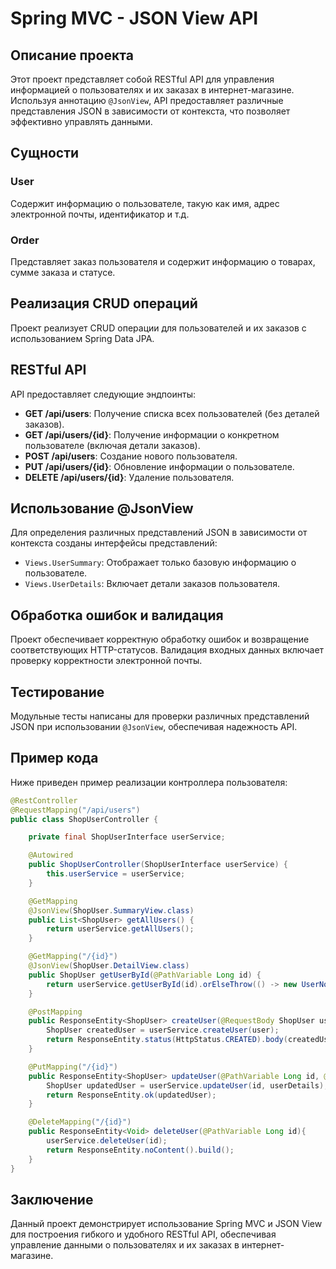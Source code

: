 # Spring MVC - JSON View API

## Описание проекта
Этот проект представляет собой RESTful API для управления информацией о пользователях и их заказах в интернет-магазине. Используя аннотацию `@JsonView`, API предоставляет различные представления JSON в зависимости от контекста, что позволяет эффективно управлять данными.

## Сущности
### User
Содержит информацию о пользователе, такую как имя, адрес электронной почты, идентификатор и т.д.

### Order
Представляет заказ пользователя и содержит информацию о товарах, сумме заказа и статусе.

## Реализация CRUD операций
Проект реализует CRUD операции для пользователей и их заказов с использованием Spring Data JPA.

## RESTful API
API предоставляет следующие эндпоинты:
- **GET /api/users**: Получение списка всех пользователей (без деталей заказов).
- **GET /api/users/{id}**: Получение информации о конкретном пользователе (включая детали заказов).
- **POST /api/users**: Создание нового пользователя.
- **PUT /api/users/{id}**: Обновление информации о пользователе.
- **DELETE /api/users/{id}**: Удаление пользователя.

## Использование @JsonView
Для определения различных представлений JSON в зависимости от контекста созданы интерфейсы представлений:
- `Views.UserSummary`: Отображает только базовую информацию о пользователе.
- `Views.UserDetails`: Включает детали заказов пользователя.

## Обработка ошибок и валидация
Проект обеспечивает корректную обработку ошибок и возвращение соответствующих HTTP-статусов. Валидация входных данных включает проверку корректности электронной почты.

## Тестирование
Модульные тесты написаны для проверки различных представлений JSON при использовании `@JsonView`, обеспечивая надежность API.

## Пример кода
Ниже приведен пример реализации контроллера пользователя:

```java
@RestController
@RequestMapping("/api/users")
public class ShopUserController {

    private final ShopUserInterface userService;

    @Autowired
    public ShopUserController(ShopUserInterface userService) {
        this.userService = userService;
    }

    @GetMapping
    @JsonView(ShopUser.SummaryView.class)
    public List<ShopUser> getAllUsers() {
        return userService.getAllUsers();
    }

    @GetMapping("/{id}")
    @JsonView(ShopUser.DetailView.class)
    public ShopUser getUserById(@PathVariable Long id) {
        return userService.getUserById(id).orElseThrow(() -> new UserNotFoundException("Пользователь с id " + id + " не найден"));
    }

    @PostMapping
    public ResponseEntity<ShopUser> createUser(@RequestBody ShopUser user){
        ShopUser createdUser = userService.createUser(user);
        return ResponseEntity.status(HttpStatus.CREATED).body(createdUser);
    }

    @PutMapping("/{id}")
    public ResponseEntity<ShopUser> updateUser(@PathVariable Long id, @RequestBody ShopUser userDetails){
        ShopUser updatedUser = userService.updateUser(id, userDetails);
        return ResponseEntity.ok(updatedUser);
    }

    @DeleteMapping("/{id}")
    public ResponseEntity<Void> deleteUser(@PathVariable Long id){
        userService.deleteUser(id);
        return ResponseEntity.noContent().build();
    }
}
```

## Заключение
Данный проект демонстрирует использование Spring MVC и JSON View для построения гибкого и удобного RESTful API, обеспечивая управление данными о пользователях и их заказах в интернет-магазине.